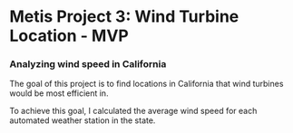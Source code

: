 # Metis Project 3: Wind Turbine Location - MVP 

### Analyzing wind speed in California

The goal of this project is to find locations in California that wind turbines would be most efficient in.

To achieve this goal, I calculated the average wind speed for each automated weather station in the state.

